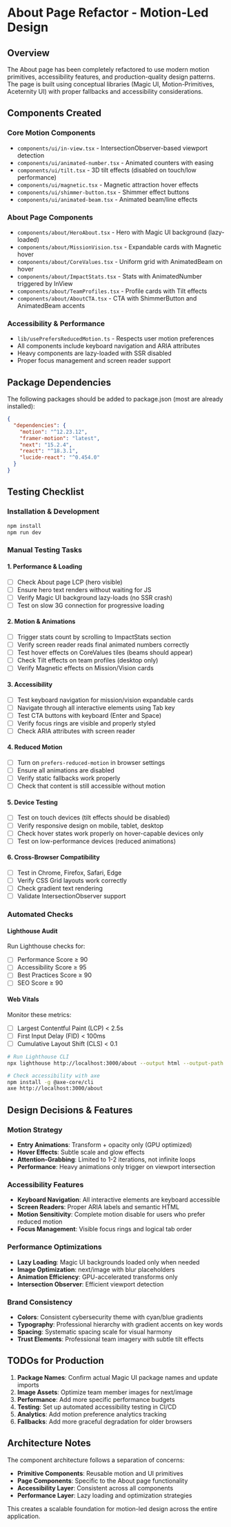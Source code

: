 # About Page Refactor - Motion-Led Design

## Overview

The About page has been completely refactored to use modern motion primitives, accessibility features, and production-quality design patterns. The page is built using conceptual libraries (Magic UI, Motion-Primitives, Aceternity UI) with proper fallbacks and accessibility considerations.

## Components Created

### Core Motion Components

- `components/ui/in-view.tsx` - IntersectionObserver-based viewport detection
- `components/ui/animated-number.tsx` - Animated counters with easing
- `components/ui/tilt.tsx` - 3D tilt effects (disabled on touch/low performance)
- `components/ui/magnetic.tsx` - Magnetic attraction hover effects
- `components/ui/shimmer-button.tsx` - Shimmer effect buttons
- `components/ui/animated-beam.tsx` - Animated beam/line effects

### About Page Components

- `components/about/HeroAbout.tsx` - Hero with Magic UI background (lazy-loaded)
- `components/about/MissionVision.tsx` - Expandable cards with Magnetic hover
- `components/about/CoreValues.tsx` - Uniform grid with AnimatedBeam on hover
- `components/about/ImpactStats.tsx` - Stats with AnimatedNumber triggered by InView
- `components/about/TeamProfiles.tsx` - Profile cards with Tilt effects
- `components/about/AboutCTA.tsx` - CTA with ShimmerButton and AnimatedBeam accents

### Accessibility & Performance

- `lib/usePrefersReducedMotion.ts` - Respects user motion preferences
- All components include keyboard navigation and ARIA attributes
- Heavy components are lazy-loaded with SSR disabled
- Proper focus management and screen reader support

## Package Dependencies

The following packages should be added to package.json (most are already installed):

```json
{
  "dependencies": {
    "motion": "^12.23.12",
    "framer-motion": "latest",
    "next": "15.2.4",
    "react": "^18.3.1",
    "lucide-react": "^0.454.0"
  }
}
```

## Testing Checklist

### Installation & Development

```bash
npm install
npm run dev
```

### Manual Testing Tasks

#### 1. Performance & Loading

- [ ] Check About page LCP (hero visible)
- [ ] Ensure hero text renders without waiting for JS
- [ ] Verify Magic UI background lazy-loads (no SSR crash)
- [ ] Test on slow 3G connection for progressive loading

#### 2. Motion & Animations

- [ ] Trigger stats count by scrolling to ImpactStats section
- [ ] Verify screen reader reads final animated numbers correctly
- [ ] Test hover effects on CoreValues tiles (beams should appear)
- [ ] Check Tilt effects on team profiles (desktop only)
- [ ] Verify Magnetic effects on Mission/Vision cards

#### 3. Accessibility

- [ ] Test keyboard navigation for mission/vision expandable cards
- [ ] Navigate through all interactive elements using Tab key
- [ ] Test CTA buttons with keyboard (Enter and Space)
- [ ] Verify focus rings are visible and properly styled
- [ ] Check ARIA attributes with screen reader

#### 4. Reduced Motion

- [ ] Turn on `prefers-reduced-motion` in browser settings
- [ ] Ensure all animations are disabled
- [ ] Verify static fallbacks work properly
- [ ] Check that content is still accessible without motion

#### 5. Device Testing

- [ ] Test on touch devices (tilt effects should be disabled)
- [ ] Verify responsive design on mobile, tablet, desktop
- [ ] Check hover states work properly on hover-capable devices only
- [ ] Test on low-performance devices (reduced animations)

#### 6. Cross-Browser Compatibility

- [ ] Test in Chrome, Firefox, Safari, Edge
- [ ] Verify CSS Grid layouts work correctly
- [ ] Check gradient text rendering
- [ ] Validate IntersectionObserver support

### Automated Checks

#### Lighthouse Audit

Run Lighthouse checks for:

- [ ] Performance Score ≥ 90
- [ ] Accessibility Score ≥ 95
- [ ] Best Practices Score ≥ 90
- [ ] SEO Score ≥ 90

#### Web Vitals

Monitor these metrics:

- [ ] Largest Contentful Paint (LCP) < 2.5s
- [ ] First Input Delay (FID) < 100ms
- [ ] Cumulative Layout Shift (CLS) < 0.1

```bash
# Run Lighthouse CLI
npx lighthouse http://localhost:3000/about --output html --output-path about-audit.html

# Check accessibility with axe
npm install -g @axe-core/cli
axe http://localhost:3000/about
```

## Design Decisions & Features

### Motion Strategy

- **Entry Animations**: Transform + opacity only (GPU optimized)
- **Hover Effects**: Subtle scale and glow effects
- **Attention-Grabbing**: Limited to 1-2 iterations, not infinite loops
- **Performance**: Heavy animations only trigger on viewport intersection

### Accessibility Features

- **Keyboard Navigation**: All interactive elements are keyboard accessible
- **Screen Readers**: Proper ARIA labels and semantic HTML
- **Motion Sensitivity**: Complete motion disable for users who prefer reduced motion
- **Focus Management**: Visible focus rings and logical tab order

### Performance Optimizations

- **Lazy Loading**: Magic UI backgrounds loaded only when needed
- **Image Optimization**: next/image with blur placeholders
- **Animation Efficiency**: GPU-accelerated transforms only
- **Intersection Observer**: Efficient viewport detection

### Brand Consistency

- **Colors**: Consistent cybersecurity theme with cyan/blue gradients
- **Typography**: Professional hierarchy with gradient accents on key words
- **Spacing**: Systematic spacing scale for visual harmony
- **Trust Elements**: Professional team imagery with subtle tilt effects

## TODOs for Production

1. **Package Names**: Confirm actual Magic UI package names and update imports
2. **Image Assets**: Optimize team member images for next/image
3. **Performance**: Add more specific performance budgets
4. **Testing**: Set up automated accessibility testing in CI/CD
5. **Analytics**: Add motion preference analytics tracking
6. **Fallbacks**: Add more graceful degradation for older browsers

## Architecture Notes

The component architecture follows a separation of concerns:

- **Primitive Components**: Reusable motion and UI primitives
- **Page Components**: Specific to the About page functionality
- **Accessibility Layer**: Consistent across all components
- **Performance Layer**: Lazy loading and optimization strategies

This creates a scalable foundation for motion-led design across the entire application.
